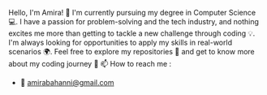 Hello, I'm Amira! 👋
I'm currently pursuing my degree in Computer Science 💻. 
I have a passion for problem-solving and the tech industry, and nothing excites me more than getting to tackle a new challenge through coding 💡.
I'm always looking for opportunities to apply my skills in real-world scenarios 🌍. 
Feel free to explore my repositories 📂 and get to know more about my coding journey 🚀
📫 How to reach me :
 - 📧 amirabahanni@gmail.com
